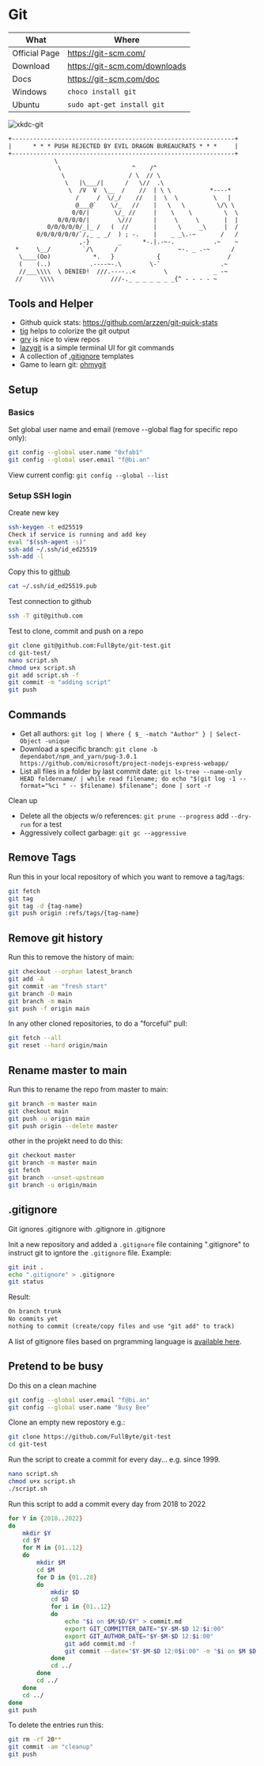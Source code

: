 # Git

| What          | Where                           |
|---------------|---------------------------------|
| Official Page | <https://git-scm.com/>          |
| Download      | <https://git-scm.com/downloads> |
| Docs          | <https://git-scm.com/doc>       |
| Windows       | `choco install git`             |
| Ubuntu        | `sudo apt-get install git`      |

![xkdc-git](_xkdc-git.png)

```txt
+---------------------------------------------------------------+
|      * * * PUSH REJECTED BY EVIL DRAGON BUREAUCRATS * * *     |
+---------------------------------------------------------------+
             \
              \                    ^    /^
               \                  / \  // \
                \   |\___/|      /   \//  .\
                 \  /V  V  \__  /    //  | \ \           *----*
                   /     /  \/_/    //   |  \  \          \   |
                   @___@`    \/_   //    |   \   \         \/\ \
                  0/0/|       \/_ //     |    \    \         \  \
              0/0/0/0/|        \///      |     \     \       |  |
           0/0/0/0/0/_|_ /   (  //       |      \     _\     |  /
        0/0/0/0/0/0/`/,_ _ _/  ) ; -.    |    _ _\.-~       /   /
                    ,-}        _      *-.|.-~-.           .~    ~
  *     \__/         `/\      /                 ~-. _ .-~      /
   \____(Oo)            *.   }            {                   /
   (    (..)           .----~-.\        \-`                 .~
   //___\\\\  \ DENIED!  ///.----..<        \             _ -~
  //     \\\\                ///-._ _ _ _ _ _ _{^ - - - - ~
```

## Tools and Helper

- Github quick stats: <https://github.com/arzzen/git-quick-stats>
- [tig](https://github.com/jonas/tig) helps to colorize the git output
- [grv](https://github.com/rgburke/) is nice to view repos
- [lazygit](https://github.com/jesseduffield/lazygit) is a simple terminal UI for git commands
- A collection of [.gitignore](https://github.com/github/gitignore) templates
- Game to learn git: [ohmygit](https://ohmygit.org/)

## Setup

### Basics

Set global user name and email (remove --global flag for specific repo only):

``` sh
git config --global user.name "0xfab1"
git config --global user.email "f@bi.an"
```

View current config: ```git config --global --list```

### Setup SSH login

Create new key

``` sh
ssh-keygen -t ed25519
Check if service is running and add key
eval "$(ssh-agent -s)"
ssh-add ~/.ssh/id_ed25519
ssh-add -l
```

Copy this to [github](https://github.com/settings/ssh/new)

``` sh
cat ~/.ssh/id_ed25519.pub
```

Test connection to github

``` sh
ssh -T git@github.com
```

Test to clone, commit and push on a repo

``` sh
git clone git@github.com:FullByte/git-test.git
cd git-test/
nano script.sh
chmod u+x script.sh
git add script.sh -f
git commit -m "adding script"
git push
```

## Commands

- Get all authors: ```git log | Where { $_ -match "Author" } | Select-Object -unique```
- Download a specific branch: ```git clone -b dependabot/npm_and_yarn/pug-3.0.1 https://github.com/microsoft/project-nodejs-express-webapp/```
- List all files in a folder by last commit date: ```git ls-tree --name-only HEAD foldername/ | while read filename; do echo "$(git log -1 --format="%ci " -- $filename) $filename"; done | sort -r```

Clean up

- Delete all the objects w/o references: ```git prune --progress``` add ```--dry-run``` for a test
- Aggressively collect garbage: ```git gc --aggressive```

## Remove Tags

Run this in your local repository of which you want to remove a tag/tags:

``` sh
git fetch
git tag
git tag -d {tag-name}
git push origin :refs/tags/{tag-name}
```

## Remove git history

Run this to remove the history of main:

``` sh
git checkout --orphan latest_branch
git add -A
git commit -am "fresh start"
git branch -D main
git branch -m main
git push -f origin main
```

In any other cloned repositories, to do a "forceful" pull:

``` sh
git fetch --all
git reset --hard origin/main
```

## Rename master to main

Run this to rename the repo from master to main:

``` sh
git branch -m master main
git checkout main
git push -u origin main
git push origin --delete master
```

other in the projekt need to do this:

``` sh
git checkout master
git branch -m master main
git fetch
git branch --unset-upstream
git branch -u origin/main
```

## .gitignore

Git ignores .gitignore with .gitignore in .gitignore

Init a new repository and added a `.gitignore` file containing ".gitignore" to instruct git to igntore the `.gitignore` file. Example:

``` sh
git init .
echo ".gitignore" > .gitignore
git status
```

Result:

``` txt
On branch trunk
No commits yet
nothing to commit (create/copy files and use "git add" to track)
```

A list of gitignore files based on prgramming language is [available here](https://github.com/github/gitignore).

## Pretend to be busy

Do this on a clean machine

``` sh
git config --global user.email "f@bi.an"
git config --global user.name "Busy Bee"
```

Clone an empty new repostory e.g.:

``` sh
git clone https://github.com/FullByte/git-test
cd git-test
```

Run the script to create a commit for every day... e.g. since 1999.

``` sh
nano script.sh
chmod u+x script.sh
./script.sh
```

Run this script to add a commit every day from 2018 to 2022

``` sh
for Y in {2018..2022}
do
    mkdir $Y
    cd $Y
    for M in {01..12}
    do
        mkdir $M
        cd $M
        for D in {01..28}
        do
            mkdir $D
            cd $D
            for i in {01..12}
            do
                echo "$i on $M/$D/$Y" > commit.md
                export GIT_COMMITTER_DATE="$Y-$M-$D 12:$i:00"
                export GIT_AUTHOR_DATE="$Y-$M-$D 12:$i:00"
                git add commit.md -f
                git commit --date="$Y-$M-$D 12:0$i:00" -m "$i on $M $D $Y"
            done
            cd ../
        done
        cd ../
    done
    cd ../
done
git push
```

To delete the entries run this:

``` sh
git rm -rf 20**
git commit -am "cleanup"
git push
```
